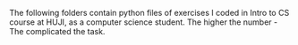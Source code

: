 The following folders contain python files of exercises I coded in Intro to CS course at HUJI, as a computer science student. The higher the number - The complicated the task.
